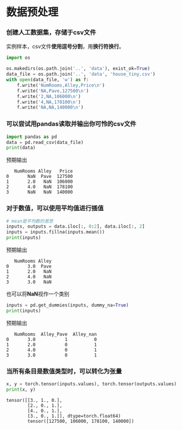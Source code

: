 # 数据预处理
### 创建人工数据集，存储于csv文件

实例样本，csv文件**使用逗号分割**，用**换行符换行**。
```python
import os

os.makedirs(os.path.join('..', 'data'), exist_ok=True)
data_file = os.path.join('..', 'data', 'house_tiny.csv')
with open(data_file, 'w') as f:
    f.write('NumRooms,Alley,Price\n')
    f.write('NA,Pave,127500\n')
    f.write('2,NA,106000\n')
    f.write('4,NA,178100\n')
    f.write('NA,NA,140000\n')
```
### 可以尝试用pandas读取并输出你可怜的csv文件

```python
import pandas as pd
data = pd.read_csv(data_file)
print(data)
```
预期输出
```text
   NumRooms Alley   Price
0       NaN  Pave  127500
1       2.0   NaN  106000
2       4.0   NaN  178100
3       NaN   NaN  140000
```
### 对于数值，可以使用平均值进行插值
```python
# mean是平均数的意思
inputs, outputs = data.iloc[:, 0:2], data.iloc[:, 2]
inputs = inputs.fillna(inputs.mean())
print(inputs)
```
预期输出
```text
   NumRooms Alley
0       3.0  Pave
1       2.0   NaN
2       4.0   NaN
3       3.0   NaN
```
也可以将**NaN**视作一个类别
```python
inputs = pd.get_dummies(inputs, dummy_na=True)
print(inputs)
```
预期输出
```text
   NumRooms  Alley_Pave  Alley_nan
0       3.0           1          0
1       2.0           0          1
2       4.0           0          1
3       3.0           0          1
```
### 当所有条目是数值类型时，可以转化为张量
```python
x, y = torch.tensor(inputs.values), torch.tensor(outputs.values)
print(x, y)
```
```text
tensor([[3., 1., 0.],
        [2., 0., 1.],
        [4., 0., 1.],
        [3., 0., 1.]], dtype=torch.float64)
        tensor([127500, 106000, 178100, 140000])
```